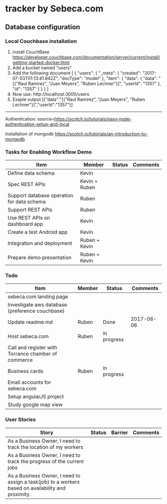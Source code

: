 # tracker by Sebeca.com


## Database configuration
### Local Couchbase installation
1. install CouchBase
   https://developer.couchbase.com/documentation/server/current/install/getting-started-docker.html
2. Add a bucket named "users"
3. Add the following document
[
  {
    "users": {
      "_meta": {
        "created": "2017-07-03T01:13:41.842Z",
        "docType": "model"
      },
      "item": {
        "data": {
          "data": "[{\"Raul Ramirez\", \"Juan Meyers\", \"Ruben Lechner\"}]",
          "userId": "1357"
        },
        "id": "1357"
      }
    }
  }
]
4. Now use: http://localhost:3000/users
5. Exaple output
   [{"data":"[{\"Raul Ramirez\", \"Juan Meyers\", \"Ruben Lechner\"}]","userId":"1357"}]
---------------------------------------------------

Authentication:
source=https://scotch.io/tutorials/easy-node-authentication-setup-and-local

Installation of mongodb
https://scotch.io/tutorials/an-introduction-to-mongodb

### Tasks for Enabling Workflow Demo
| Item | Member | Status | Comments |
| ---- | ------ | ------ | -------- |
| Define data schema | Kevin | | |
| Spec REST APIs |Kevin + Ruben | | |
| Support database operation for data schema | Ruben | |  |
| Support REST APIs | Ruben | |  |
| Use REST APIs on dashboard app | Kevin | | |
| Create a test Android app | Kevin | | |
| Integration and deployment | Ruben + Kevin | | |
| Prepare demo presentation | Ruben + Kevin | | |

### Todo 
| Item | Member | Status | Comments |
| ---- | ------ | ------ | -------- |
| sebeca.com landing page | | | |
| Investigate aws database (preference couchbase) | | | |
| Update readme.md | Ruben | Done | 2017-06-06 |
| Host sebeca.com | Ruben | in progress | |
| Call and register with Torrance chamber of commerce | | | |
| Business cards | Ruben | in progress | |
| Email accounts for sebeca.com | | | |
| Setup angularJS project | | | |
| Study google map view | | | |

### User Stories
| Story | Status | Barrier | Comments |
| ----- | ------ | ------- | -------- |
| As a Business Owner, I need to track the location of my workers | | | |
| As a Business Owner, I need to track the progress of the current jobs | | | |
| As a Business Owner, I need to assign a task(job) to a workers based on availability and proximity. | | | |
